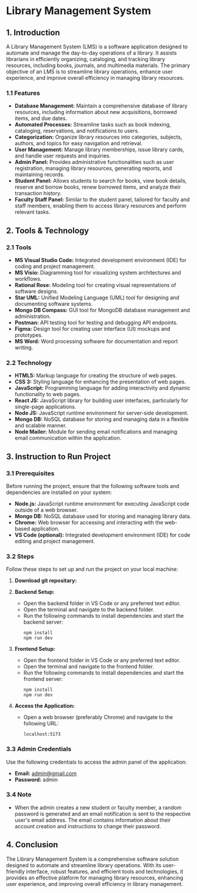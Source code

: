 # Library Management System

## 1. Introduction

A Library Management System (LMS) is a software application designed to automate and manage the day-to-day operations of a library. It assists librarians in efficiently organizing, cataloging, and tracking library resources, including books, journals, and multimedia materials. The primary objective of an LMS is to streamline library operations, enhance user experience, and improve overall efficiency in managing library resources.

### 1.1 Features

- **Database Management:** Maintain a comprehensive database of library resources, including information about new acquisitions, borrowed items, and due dates.
- **Automated Processes:** Streamline tasks such as book indexing, cataloging, reservations, and notifications to users.
- **Categorization:** Organize library resources into categories, subjects, authors, and topics for easy navigation and retrieval.
- **User Management:** Manage library memberships, issue library cards, and handle user requests and inquiries.
- **Admin Panel:** Provides administrative functionalities such as user registration, managing library resources, generating reports, and maintaining records.
- **Student Panel:** Allows students to search for books, view book details, reserve and borrow books, renew borrowed items, and analyze their transaction history.
- **Faculty Staff Panel:** Similar to the student panel, tailored for faculty and staff members, enabling them to access library resources and perform relevant tasks.

## 2. Tools & Technology

### 2.1 Tools

- **MS Visual Studio Code:** Integrated development environment (IDE) for coding and project management.
- **MS Visio:** Diagramming tool for visualizing system architectures and workflows.
- **Rational Rose:** Modeling tool for creating visual representations of software designs.
- **Star UML:** Unified Modeling Language (UML) tool for designing and documenting software systems.
- **Mongo DB Compass:** GUI tool for MongoDB database management and administration.
- **Postman:** API testing tool for testing and debugging API endpoints.
- **Figma:** Design tool for creating user interface (UI) mockups and prototypes.
- **MS Word:** Word processing software for documentation and report writing.

### 2.2 Technology

- **HTML5:** Markup language for creating the structure of web pages.
- **CSS 3:** Styling language for enhancing the presentation of web pages.
- **JavaScript:** Programming language for adding interactivity and dynamic functionality to web pages.
- **React JS:** JavaScript library for building user interfaces, particularly for single-page applications.
- **Node JS:** JavaScript runtime environment for server-side development.
- **Mongo DB:** NoSQL database for storing and managing data in a flexible and scalable manner.
- **Node Mailer:** Module for sending email notifications and managing email communication within the application.

## 3. Instruction to Run Project

### 3.1 Prerequisites

Before running the project, ensure that the following software tools and dependencies are installed on your system:

- **Node.js:** JavaScript runtime environment for executing JavaScript code outside of a web browser.
- **Mongo DB:** NoSQL database used for storing and managing library data.
- **Chrome:** Web browser for accessing and interacting with the web-based application.
- **VS Code (optional):** Integrated development environment (IDE) for code editing and project management.

### 3.2 Steps

Follow these steps to set up and run the project on your local machine:

1. **Download git repositary:**

2. **Backend Setup:**
   - Open the backend folder in VS Code or any preferred text editor.
   - Open the terminal and navigate to the backend folder.
   - Run the following commands to install dependencies and start the backend server:
     ```
     npm install
     npm run dev
     ```

3. **Frontend Setup:**
   - Open the frontend folder in VS Code or any preferred text editor.
   - Open the terminal and navigate to the frontend folder.
   - Run the following commands to install dependencies and start the frontend server:
     ```
     npm install
     npm run dev
     ```

4. **Access the Application:**
   - Open a web browser (preferably Chrome) and navigate to the following URL:
     ```
     localhost:5173
     ```

### 3.3 Admin Credentials

Use the following credentials to access the admin panel of the application:

- **Email:** admin@gmail.com
- **Password:** admin

### 3.4 Note

- When the admin creates a new student or faculty member, a random password is generated and an email notification is sent to the respective user's email address. The email contains information about their account creation and instructions to change their password.

## 4. Conclusion

The Library Management System is a comprehensive software solution designed to automate and streamline library operations. With its user-friendly interface, robust features, and efficient tools and technologies, it provides an effective platform for managing library resources, enhancing user experience, and improving overall efficiency in library management.

